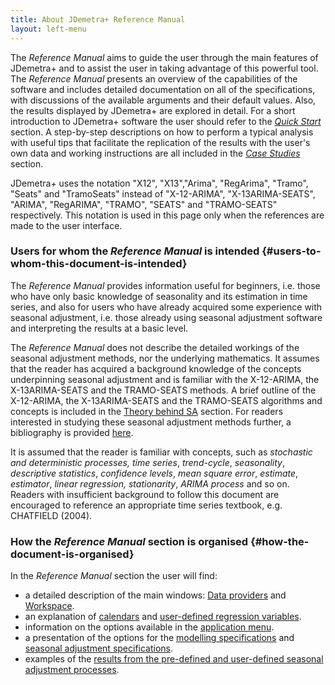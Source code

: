 ```yaml
---
title: About JDemetra+ Reference Manual
layout: left-menu
---
```


The *Reference Manual* aims to guide the user through
the main features of JDemetra+ and to assist the user in taking
advantage of this powerful tool. The *Reference Manual*
presents an overview of the capabilities of the software and
includes detailed documentation on all of the specifications, with
discussions of the available arguments and their default values. Also,
the results displayed by JDemetra+ are explored in detail. For a short introduction to JDemetra+ software the user 
should refer to the [*Quick Start*](../quick-start/) section. A step-by-step
descriptions on how to perform a typical analysis with useful tips that
facilitate the replication of the results with the user's own data and
working instructions are all included in the [*Case Studies*](../case-studies) section.

JDemetra+ uses the notation "X12", "X13","Arima", "RegArima", "Tramo",
"Seats" and "TramoSeats" instead of "X-12-ARIMA", "X-13ARIMA-SEATS",
"ARIMA", "RegARIMA", "TRAMO", "SEATS" and "TRAMO-SEATS" respectively.
This notation is used in this page only when the references are made to the user interface.

### Users for whom the *Reference Manual* is intended {#users-to-whom-this-document-is-intended}

The *Reference Manual* provides information useful for beginners, i.e.
those who have only basic knowledge of seasonality and
its estimation in time series, and also for users who have already
acquired some experience with seasonal adjustment, i.e. those already using seasonal adjustment
software and interpreting the results at a basic
level.

The *Reference Manual* does not describe the detailed workings of the seasonal
adjustment methods, nor the underlying mathematics. It assumes that the
reader has acquired a background knowledge of the concepts underpinning seasonal
adjustment and is familiar with the X-12-ARIMA, the X-13ARIMA-SEATS and
the TRAMO-SEATS methods. A brief outline of the X-12-ARIMA, the
X-13ARIMA-SEATS and the TRAMO-SEATS algorithms and concepts is included in the [Theory behind SA](../theory/) section.
For readers interested in studying these seasonal adjustment methods
further, a bibliography is provided [here](../references/).

It is assumed that the reader is familiar with concepts, such as
*stochastic and* *deterministic processes,* *time series*,
*trend-cycle*, *seasonality*, *descriptive statistics*, *confidence
levels*, *mean square error*, *estimate*, *estimator*, *linear
regression, stationarity*, *ARIMA process* and so on. Readers with
insufficient background to follow this document are encouraged to reference
an appropriate time series textbook, e.g. CHATFIELD (2004).

### How the *Reference Manual* section is organised {#how-the-document-is-organised}

In the *Reference Manual* section the user will find:

- a detailed description of the main windows: [Data providers](../reference-manual/data-providers.html) and [Workspace](../reference-manual/workspace.html).
- an explanation of [calendars](../reference-manual/calendars.html) and [user-defined regression variables](../reference-manual/user-defined-variables.html).
- information on the options available in the [application menu](../reference-manual/application-menu.html).
- a presentation of the options for the [modelling specifications](../reference-manual/modelling.html) and [seasonal adjustment specifications](../reference-manual/sa-specifications.html).
- examples of the [results from the pre-defined and user-defined seasonal adjustment processes](../reference-manual/output.html).


